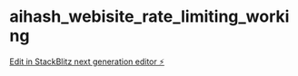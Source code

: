 # aihash_webisite_rate_limiting_working

[Edit in StackBlitz next generation editor ⚡️](https://stackblitz.com/~/github.com/barkalona/aihash_webisite_rate_limiting_working)